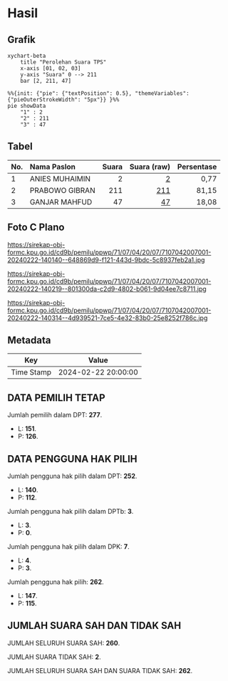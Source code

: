 # Hasil

## Grafik

```mermaid
xychart-beta
    title "Perolehan Suara TPS"
    x-axis [01, 02, 03]
    y-axis "Suara" 0 --> 211
    bar [2, 211, 47]
```

```mermaid
%%{init: {"pie": {"textPosition": 0.5}, "themeVariables": {"pieOuterStrokeWidth": "5px"}} }%%
pie showData
    "1" : 2
    "2" : 211
    "3" : 47
```

## Tabel

| No. | Nama Paslon    | Suara | Suara (raw) | Persentase |
|:--- |:-------------- | -----:| -----------:| ----------:|
| 1   | ANIES MUHAIMIN | 2     | [2][p-1]    | 0,77       |
| 2   | PRABOWO GIBRAN | 211   | [211][p-2]  | 81,15      |
| 3   | GANJAR MAHFUD  | 47    | [47][p-3]   | 18,08      |


[p-1]: https://github.com/gigit-pemilu/pemilu-2024-71-sulawesi-utara/blob/main/pilpres/hitung-suara/sub/71-sulawesi-utara/sub/07-minahasa-tenggara/sub/04-ratatotok/sub/2007-morea/sub/001-tps/sub/paslon-1.txt
[p-2]: https://github.com/gigit-pemilu/pemilu-2024-71-sulawesi-utara/blob/main/pilpres/hitung-suara/sub/71-sulawesi-utara/sub/07-minahasa-tenggara/sub/04-ratatotok/sub/2007-morea/sub/001-tps/sub/paslon-2.txt
[p-3]: https://github.com/gigit-pemilu/pemilu-2024-71-sulawesi-utara/blob/main/pilpres/hitung-suara/sub/71-sulawesi-utara/sub/07-minahasa-tenggara/sub/04-ratatotok/sub/2007-morea/sub/001-tps/sub/paslon-3.txt

## Foto C Plano

https://sirekap-obj-formc.kpu.go.id/cd9b/pemilu/ppwp/71/07/04/20/07/7107042007001-20240222-140140--648869d9-f121-443d-9bdc-5c8937feb2a1.jpg

https://sirekap-obj-formc.kpu.go.id/cd9b/pemilu/ppwp/71/07/04/20/07/7107042007001-20240222-140219--801300da-c2d9-4802-b061-9d04ee7c8711.jpg

https://sirekap-obj-formc.kpu.go.id/cd9b/pemilu/ppwp/71/07/04/20/07/7107042007001-20240222-140314--4d939521-7ce5-4e32-83b0-25e8252f786c.jpg


## Metadata

| Key        | Value               |
| ---------- | ------------------- |
| Time Stamp | 2024-02-22 20:00:00 |


## DATA PEMILIH TETAP

Jumlah pemilih dalam DPT: **277**.
 * L: **151**.
 * P: **126**.

## DATA PENGGUNA HAK PILIH

Jumlah pengguna hak pilih dalam DPT: **252**.
 * L: **140**.
 * P: **112**.

Jumlah pengguna hak pilih dalam DPTb: **3**.
 * L: **3**.
 * P: **0**.

Jumlah pengguna hak pilih dalam DPK: **7**.
 * L: **4**.
 * P: **3**.

Jumlah pengguna hak pilih: **262**.
 * L: **147**.
 * P: **115**.

## JUMLAH SUARA SAH DAN TIDAK SAH

JUMLAH SELURUH SUARA SAH: **260**.

JUMLAH SUARA TIDAK SAH: **2**.

JUMLAH SELURUH SUARA SAH DAN SUARA TIDAK SAH: **262**.


